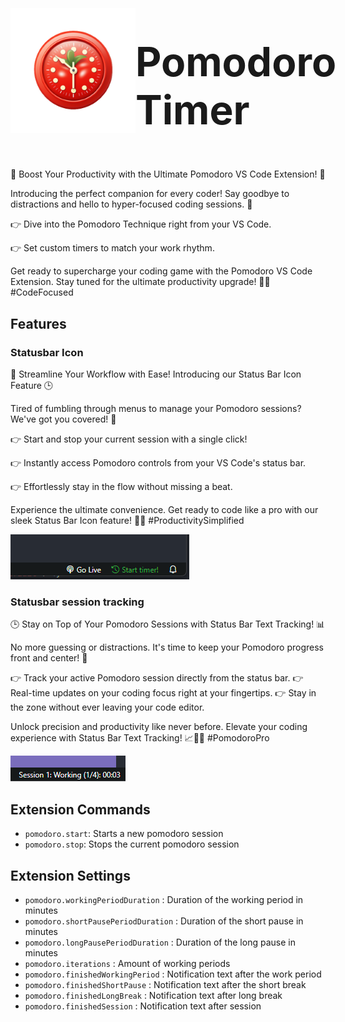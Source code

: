
<div style="display:flex;align-items:center">
<img src="assets/pomodoro.png" alt="drawing" style="width:200px;"/> <h1 style="font-size:4rem">Pomodoro Timer</h1>
</div>

🍅 Boost Your Productivity with the Ultimate Pomodoro VS Code Extension! 🚀

Introducing the perfect companion for every coder! Say goodbye to distractions and hello to hyper-focused coding sessions. 🤩

👉 Dive into the Pomodoro Technique right from your VS Code.

👉 Set custom timers to match your work rhythm.

Get ready to supercharge your coding game with the Pomodoro VS Code Extension. Stay tuned for the ultimate productivity upgrade! 🚀🍅 #CodeFocused

## Features

### Statusbar Icon
🚀 Streamline Your Workflow with Ease! Introducing our Status Bar Icon Feature 🕒

Tired of fumbling through menus to manage your Pomodoro sessions? We've got you covered! 🎉

👉 Start and stop your current session with a single click!

👉 Instantly access Pomodoro controls from your VS Code's status bar.

👉 Effortlessly stay in the flow without missing a beat.

Experience the ultimate convenience. Get ready to code like a pro with our sleek Status Bar Icon feature! 🚀💡 #ProductivitySimplified

![](assets/statusbarIcon.png)

### Statusbar session tracking
🕒 Stay on Top of Your Pomodoro Sessions with Status Bar Text Tracking! 📊

No more guessing or distractions. It's time to keep your Pomodoro progress front and center! 🚀

👉 Track your active Pomodoro session directly from the status bar.
👉 Real-time updates on your coding focus right at your fingertips.
👉 Stay in the zone without ever leaving your code editor.

Unlock precision and productivity like never before. Elevate your coding experience with Status Bar Text Tracking! 📈👨‍💻 #PomodoroPro

![](assets/statusbarText.png)

## Extension Commands
- `pomodoro.start`: Starts a new pomodoro session
- `pomodoro.stop`: Stops the current pomodoro session

## Extension Settings
- `pomodoro.workingPeriodDuration` : Duration of the working period in minutes
- `pomodoro.shortPausePeriodDuration` : Duration of the short pause in minutes
- `pomodoro.longPausePeriodDuration` : Duration of the long pause in minutes
- `pomodoro.iterations` : Amount of working periods
- `pomodoro.finishedWorkingPeriod` : Notification text after the work period
- `pomodoro.finishedShortPause` : Notification text after the short break
- `pomodoro.finishedLongBreak` : Notification text after long break
- `pomodoro.finishedSession` : Notification text after session
